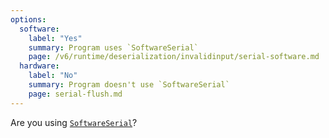 ```yaml
---
options:
  software:
    label: "Yes"
    summary: Program uses `SoftwareSerial`
    page: /v6/runtime/deserialization/invalidinput/serial-software.md
  hardware:
    label: "No"
    summary: Program doesn't use `SoftwareSerial`
    page: serial-flush.md
---    
```


Are you using [`SoftwareSerial`](https://www.arduino.cc/en/Reference/SoftwareSerial)?
